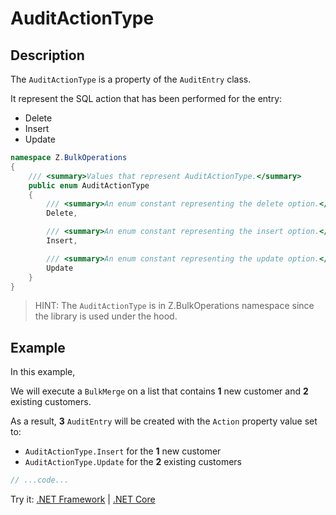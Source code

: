 # AuditActionType

## Description

The `AuditActionType` is a property of the `AuditEntry` class.

It represent the SQL action that has been performed for the entry:
- Delete
- Insert
- Update

```csharp
namespace Z.BulkOperations
{
    /// <summary>Values that represent AuditActionType.</summary>
    public enum AuditActionType
    {
        /// <summary>An enum constant representing the delete option.</summary>
        Delete,

        /// <summary>An enum constant representing the insert option.</summary>
        Insert,

        /// <summary>An enum constant representing the update option.</summary>
        Update
    }
}
```

> HINT: The `AuditActionType` is in Z.BulkOperations namespace since the library is used under the hood.

## Example

In this example,

We will execute a `BulkMerge` on a list that contains **1** new customer and **2** existing customers.

As a result, **3** `AuditEntry` will be created with the `Action` property value set to:
- `AuditActionType.Insert` for the **1** new customer
- `AuditActionType.Update` for the **2** existing customers

```csharp
// ...code...
```

Try it: [.NET Framework](https://dotnetfiddle.net/XB5npF) | [.NET Core](https://dotnetfiddle.net/y4w1ZG)
